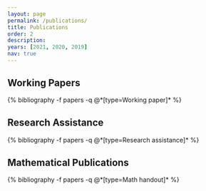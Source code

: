 ```yaml
---
layout: page
permalink: /publications/
title: Publications
order: 2
description:
years: [2021, 2020, 2019]
nav: true
---
```


<style>
.myDiv {
    margin: 30px 0px 30px 0px;
}
</style>

<div class="publications">

<!--
{% for y in page.years %}
  <h2 class="year">{{y}}</h2>
  {% bibliography -f papers -q @*[year={{y}} & abbr={{"Working paper"}}]* %}
{% endfor %}
-->
    
<!--
{% for y in page.years %}
  <h2 class="year">{{y}}</h2>
  {% bibliography -f papers -q @*[year={{y}} & abbr={{"Research assistance"}}]* %}
{% endfor %}
-->

<!--
{% for y in page.years %}
  <h2 class="year">{{y}}</h2>
  {% bibliography -f papers -q @*[year={{y}} & abbr={{"Math handout"}}]* %}
{% endfor %}
-->
  
<div class="myDiv">
<h2> Working Papers </h2>
{% bibliography -f papers -q @*[type=Working paper]* %}
</div>

<div class="myDiv">
<h2> Research Assistance </h2>
{% bibliography -f papers -q @*[type=Research assistance]* %}
</div>

<div class="myDiv">
<h2> Mathematical Publications </h2>
{% bibliography -f papers -q @*[type=Math handout]* %}
</div>

</div>
